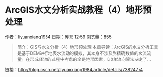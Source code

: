 # ArcGIS水文分析实战教程（4）地形预处理
作者：liyuanxiang1984
日期：昨天 12:59
浏览量：855
> 简介：GIS与水文分析（4）地形预处理
  本章导读：ArcGIS的水文分析工具是基于DEM进行地表水流动的模拟，其本身不涉及到精确数值的水流流量。在形成径流的过程中考虑的全是地形因素，D8单流向算法决定了...

 链接：http://blog.csdn.net/liyuanxiang1984/article/details/73824774
